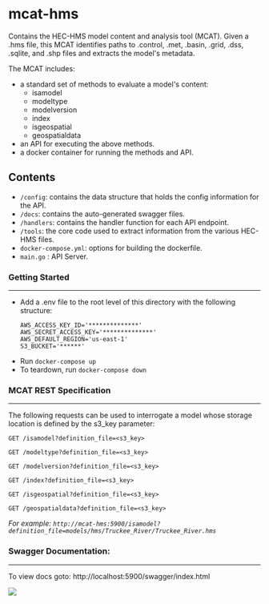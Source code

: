 # mcat-hms
Contains the HEC-HMS model content and analysis tool (MCAT). Given a .hms file, this MCAT identifies paths to .control, .met, .basin, .grid, .dss, .sqlite, and .shp files and extracts the model's metadata.

The MCAT includes:
- a standard set of methods to evaluate a model's content:
    - isamodel
	- modeltype
    - modelversion
    - index
    - isgeospatial
    - geospatialdata
- an API for executing the above methods.
- a docker container for running the methods and API.


## Contents  
- `/config`: contains the data structure that holds the config information for the API.
- `/docs`: contains the auto-generated swagger files.
- `/handlers`: contains the handler function for each API endpoint.
- `/tools`: the core code used to extract information from the various HEC-HMS files.
- `docker-compose.yml`: options for building the dockerfile.
- `main.go` : API Server.


### Getting Started
---

- Add a .env file to the root level of this directory with the following structure:
    ```
    AWS_ACCESS_KEY_ID='**************'
    AWS_SECRET_ACCESS_KEY='**************'
    AWS_DEFAULT_REGION='us-east-1'
    S3_BUCKET='******'
    ```
- Run `docker-compose up`
- To teardown, run `docker-compose down`


### MCAT REST Specification
---
The following requests can be used to interrogate a model whose storage location is defined by the s3_key parameter:

`GET /isamodel?definition_file=<s3_key>`

`GET /modeltype?definition_file=<s3_key>`

`GET /modelversion?definition_file=<s3_key>`

`GET /index?definition_file=<s3_key>`

`GET /isgeospatial?definition_file=<s3_key>`

`GET /geospatialdata?definition_file=<s3_key>`


*For example: `http://mcat-hms:5900/isamodel?definition_file=models/hms/Truckee_River/Truckee_River.hms`*


### Swagger Documentation:

---

To view docs goto: http://localhost:5900/swagger/index.html


![](docs/swagger_image.png)